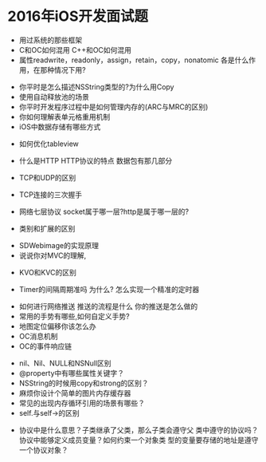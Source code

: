 # 2016年iOS开发面试题

* 用过系统的那些框架
* C和OC如何混用 C++和OC如何混用
* 属性readwrite，readonly，assign，retain，copy，nonatomic 各是什么作用，在那种情况下用?
- 你平时是怎么描述NSString类型的?为什么用Copy
- 使用自动释放池的场景
- 你平时开发程序过程中是如何管理内存的(ARC与MRC的区别)
- 你如何理解表单元格重用机制
- iOS中数据存储有哪些方式
* 如何优化tableview
* 什么是HTTP HTTP协议的特点 数据包有那几部分
* TCP和UDP的区别
* TCP连接的三次握手

* 网络七层协议 socket属于哪一层?http是属于哪一层的?
- 类别和扩展的区别
* SDWebimage的实现原理
* 说说你对MVC的理解,
- KVO和KVC的区别
* Timer的间隔周期准吗 为什么? 怎么实现一个精准的定时器
- 如何进行网络推送 推送的流程是什么 你的推送是怎么做的
- 常用的手势有哪些,如何自定义手势?
- 地图定位偏移你该怎么办
- OC消息机制
- OC的事件响应链
* nil、Nil、NULL和NSNull区别
* @property中有哪些属性关键字？
* NSString的时候用copy和strong的区别？
* 麻烦你设计个简单的图片内存缓存器
* 常见的出现内存循环引用的场景有哪些？
* self.与self->的区别
- 协议中<NSObject>是什么意思？子类继承了父类，那么子类会遵守父
类中遵守的协议吗？协议中能够定义成员变量？如何约束一个对象类
型的变量要存储的地址是遵守一个协议对象？

